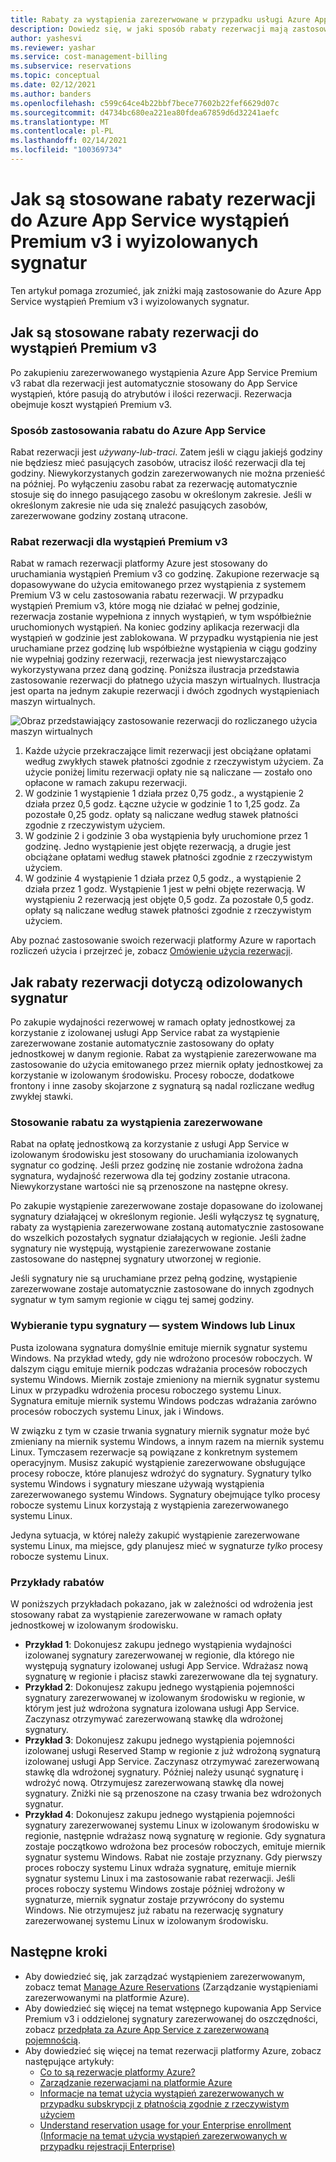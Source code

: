```yaml
---
title: Rabaty za wystąpienia zarezerwowane w przypadku usługi Azure App Service
description: Dowiedz się, w jaki sposób rabaty rezerwacji mają zastosowanie do Azure App Service wystąpień Premium v3 i wyizolowanych sygnatur.
author: yashesvi
ms.reviewer: yashar
ms.service: cost-management-billing
ms.subservice: reservations
ms.topic: conceptual
ms.date: 02/12/2021
ms.author: banders
ms.openlocfilehash: c599c64ce4b22bbf7bece77602b22fef6629d07c
ms.sourcegitcommit: d4734bc680ea221ea80fdea67859d6d32241aefc
ms.translationtype: MT
ms.contentlocale: pl-PL
ms.lasthandoff: 02/14/2021
ms.locfileid: "100369734"
---
```

# <a name="how-reservation-discounts-apply-to-azure-app-service-premium-v3-instances-and-isolated-stamps"></a>Jak są stosowane rabaty rezerwacji do Azure App Service wystąpień Premium v3 i wyizolowanych sygnatur

Ten artykuł pomaga zrozumieć, jak zniżki mają zastosowanie do Azure App Service wystąpień Premium v3 i wyizolowanych sygnatur.

## <a name="how-reservation-discounts-apply-to-premium-v3-instances"></a>Jak są stosowane rabaty rezerwacji do wystąpień Premium v3

Po zakupieniu zarezerwowanego wystąpienia Azure App Service Premium v3 rabat dla rezerwacji jest automatycznie stosowany do App Service wystąpień, które pasują do atrybutów i ilości rezerwacji. Rezerwacja obejmuje koszt wystąpień Premium v3. 

### <a name="how-the-discount-is-applied-to-azure-app-service"></a>Sposób zastosowania rabatu do Azure App Service 

Rabat rezerwacji jest *używany-lub-traci*. Zatem jeśli w ciągu jakiejś godziny nie będziesz mieć pasujących zasobów, utracisz ilość rezerwacji dla tej godziny. Niewykorzystanych godzin zarezerwowanych nie można przenieść na później.
Po wyłączeniu zasobu rabat za rezerwację automatycznie stosuje się do innego pasującego zasobu w określonym zakresie. Jeśli w określonym zakresie nie uda się znaleźć pasujących zasobów, zarezerwowane godziny zostaną utracone.

### <a name="reservation-discount-for-premium-v3-instances"></a>Rabat rezerwacji dla wystąpień Premium v3

Rabat w ramach rezerwacji platformy Azure jest stosowany do uruchamiania wystąpień Premium v3 co godzinę. Zakupione rezerwacje są dopasowywane do użycia emitowanego przez wystąpienia z systemem Premium V3 w celu zastosowania rabatu rezerwacji. W przypadku wystąpień Premium v3, które mogą nie działać w pełnej godzinie, rezerwacja zostanie wypełniona z innych wystąpień, w tym współbieżnie uruchomionych wystąpień. Na koniec godziny aplikacja rezerwacji dla wystąpień w godzinie jest zablokowana. W przypadku wystąpienia nie jest uruchamiane przez godzinę lub współbieżne wystąpienia w ciągu godziny nie wypełniaj godziny rezerwacji, rezerwacja jest niewystarczająco wykorzystywana przez daną godzinę. Poniższa ilustracja przedstawia zastosowanie rezerwacji do płatnego użycia maszyn wirtualnych. Ilustracja jest oparta na jednym zakupie rezerwacji i dwóch zgodnych wystąpieniach maszyn wirtualnych.

![Obraz przedstawiający zastosowanie rezerwacji do rozliczanego użycia maszyn wirtualnych](./media/reservation-discount-app-service/reserved-premium-v3-instance-application.png)

1.  Każde użycie przekraczające limit rezerwacji jest obciążane opłatami według zwykłych stawek płatności zgodnie z rzeczywistym użyciem. Za użycie poniżej limitu rezerwacji opłaty nie są naliczane — zostało ono opłacone w ramach zakupu rezerwacji.
2.  W godzinie 1 wystąpienie 1 działa przez 0,75 godz., a wystąpienie 2 działa przez 0,5 godz. Łączne użycie w godzinie 1 to 1,25 godz. Za pozostałe 0,25 godz. opłaty są naliczane według stawek płatności zgodnie z rzeczywistym użyciem.
3.  W godzinie 2 i godzinie 3 oba wystąpienia były uruchomione przez 1 godzinę. Jedno wystąpienie jest objęte rezerwacją, a drugie jest obciążane opłatami według stawek płatności zgodnie z rzeczywistym użyciem.
4.  W godzinie 4 wystąpienie 1 działa przez 0,5 godz., a wystąpienie 2 działa przez 1 godz. Wystąpienie 1 jest w pełni objęte rezerwacją. W wystąpieniu 2 rezerwacją jest objęte 0,5 godz. Za pozostałe 0,5 godz. opłaty są naliczane według stawek płatności zgodnie z rzeczywistym użyciem.

Aby poznać zastosowanie swoich rezerwacji platformy Azure w raportach rozliczeń użycia i przejrzeć je, zobacz [Omówienie użycia rezerwacji](understand-reserved-instance-usage-ea.md).

## <a name="how-reservation-discounts-apply-to-isolated-stamps"></a>Jak rabaty rezerwacji dotyczą odizolowanych sygnatur

Po zakupie wydajności rezerwowej w ramach opłaty jednostkowej za korzystanie z izolowanej usługi App Service rabat za wystąpienie zarezerwowane zostanie automatycznie zastosowany do opłaty jednostkowej w danym regionie. Rabat za wystąpienie zarezerwowane ma zastosowanie do użycia emitowanego przez miernik opłaty jednostkowej za korzystanie w izolowanym środowisku. Procesy robocze, dodatkowe frontony i inne zasoby skojarzone z sygnaturą są nadal rozliczane według zwykłej stawki.

### <a name="reservation-discount-application"></a>Stosowanie rabatu za wystąpienia zarezerwowane

Rabat na opłatę jednostkową za korzystanie z usługi App Service w izolowanym środowisku jest stosowany do uruchamiania izolowanych sygnatur co godzinę. Jeśli przez godzinę nie zostanie wdrożona żadna sygnatura, wydajność rezerwowa dla tej godziny zostanie utracona. Niewykorzystane wartości nie są przenoszone na następne okresy.

Po zakupie wystąpienie zarezerwowane zostaje dopasowane do izolowanej sygnatury działającej w określonym regionie. Jeśli wyłączysz tę sygnaturę, rabaty za wystąpienia zarezerwowane zostaną automatycznie zastosowane do wszelkich pozostałych sygnatur działających w regionie. Jeśli żadne sygnatury nie występują, wystąpienie zarezerwowane zostanie zastosowane do następnej sygnatury utworzonej w regionie.

Jeśli sygnatury nie są uruchamiane przez pełną godzinę, wystąpienie zarezerwowane zostaje automatycznie zastosowane do innych zgodnych sygnatur w tym samym regionie w ciągu tej samej godziny.

### <a name="choose-a-stamp-type---windows-or-linux"></a>Wybieranie typu sygnatury — system Windows lub Linux

Pusta izolowana sygnatura domyślnie emituje miernik sygnatur systemu Windows. Na przykład wtedy, gdy nie wdrożono procesów roboczych. W dalszym ciągu emituje miernik podczas wdrażania procesów roboczych systemu Windows. Miernik zostaje zmieniony na miernik sygnatur systemu Linux w przypadku wdrożenia procesu roboczego systemu Linux. Sygnatura emituje miernik systemu Windows podczas wdrażania zarówno procesów roboczych systemu Linux, jak i Windows.

W związku z tym w czasie trwania sygnatury miernik sygnatur może być zmieniany na miernik systemu Windows, a innym razem na miernik systemu Linux. Tymczasem rezerwacje są powiązane z konkretnym systemem operacyjnym. Musisz zakupić wystąpienie zarezerwowane obsługujące procesy robocze, które planujesz wdrożyć do sygnatury. Sygnatury tylko systemu Windows i sygnatury mieszane używają wystąpienia zarezerwowanego systemu Windows. Sygnatury obejmujące tylko procesy robocze systemu Linux korzystają z wystąpienia zarezerwowanego systemu Linux.

Jedyna sytuacja, w której należy zakupić wystąpienie zarezerwowane systemu Linux, ma miejsce, gdy planujesz mieć w sygnaturze _tylko_ procesy robocze systemu Linux.

### <a name="discount-examples"></a>Przykłady rabatów

W poniższych przykładach pokazano, jak w zależności od wdrożenia jest stosowany rabat za wystąpienie zarezerwowane w ramach opłaty jednostkowej w izolowanym środowisku.

- **Przykład 1**: Dokonujesz zakupu jednego wystąpienia wydajności izolowanej sygnatury zarezerwowanej w regionie, dla którego nie występują sygnatury izolowanej usługi App Service. Wdrażasz nową sygnaturę w regionie i płacisz stawki zarezerwowane dla tej sygnatury.
- **Przykład 2**: Dokonujesz zakupu jednego wystąpienia pojemności sygnatury zarezerwowanej w izolowanym środowisku w regionie, w którym jest już wdrożona sygnatura izolowana usługi App Service. Zaczynasz otrzymywać zarezerwowaną stawkę dla wdrożonej sygnatury.
- **Przykład 3**: Dokonujesz zakupu jednego wystąpienia pojemności izolowanej usługi Reserved Stamp w regionie z już wdrożoną sygnaturą izolowanej usługi App Service. Zaczynasz otrzymywać zarezerwowaną stawkę dla wdrożonej sygnatury. Później należy usunąć sygnaturę i wdrożyć nową. Otrzymujesz zarezerwowaną stawkę dla nowej sygnatury. Zniżki nie są przenoszone na czasy trwania bez wdrożonych sygnatur.
- **Przykład 4**: Dokonujesz zakupu jednego wystąpienia pojemności sygnatury zarezerwowanej systemu Linux w izolowanym środowisku w regionie, następnie wdrażasz nową sygnaturę w regionie. Gdy sygnatura zostaje początkowo wdrożona bez procesów roboczych, emituje miernik sygnatur systemu Windows. Rabat nie zostaje przyznany. Gdy pierwszy proces roboczy systemu Linux wdraża sygnaturę, emituje miernik sygnatur systemu Linux i ma zastosowanie rabat rezerwacji. Jeśli proces roboczy systemu Windows zostaje później wdrożony w sygnaturze, miernik sygnatur zostaje przywrócony do systemu Windows. Nie otrzymujesz już rabatu na rezerwację sygnatury zarezerwowanej systemu Linux w izolowanym środowisku.

## <a name="next-steps"></a>Następne kroki

- Aby dowiedzieć się, jak zarządzać wystąpieniem zarezerwowanym, zobacz temat [Manage Azure Reservations](manage-reserved-vm-instance.md) (Zarządzanie wystąpieniami zarezerwowanymi na platformie Azure).
- Aby dowiedzieć się więcej na temat wstępnego kupowania App Service Premium v3 i oddzielonej sygnatury zarezerwowanej do oszczędności, zobacz [przedpłata za Azure App Service z zarezerwowaną pojemnością](prepay-app-service.md).
- Aby dowiedzieć się więcej na temat rezerwacji platformy Azure, zobacz następujące artykuły:
  - [Co to są rezerwacje platformy Azure?](save-compute-costs-reservations.md)
  - [Zarządzanie rezerwacjami na platformie Azure](manage-reserved-vm-instance.md)
  - [Informacje na temat użycia wystąpień zarezerwowanych w przypadku subskrypcji z płatnością zgodnie z rzeczywistym użyciem](understand-reserved-instance-usage.md)
  - [Understand reservation usage for your Enterprise enrollment (Informacje na temat użycia wystąpień zarezerwowanych w przypadku rejestracji Enterprise)](understand-reserved-instance-usage-ea.md)
